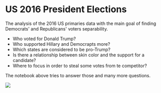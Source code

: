 # US 2016 President Elections
  
The analysis of the 2016 US primaries data with the main goal of finding Democrats' and Republicans' voters separability.
  
- Who voted for Donald Trump?
- Who supported Hillary and Democrapts more?
- Which states are considered to be pro-Trump? 
- Is there a relationship between skin color and the support for a candidate?
- Where to focus in order to steal some votes from te competitor?

The notebook above tries to answer those and many more questions. 

![](https://drive.google.com/uc?export=view&id=1uxL4h1L3uVhxspwFB2jSxkuBHddCw22G)
